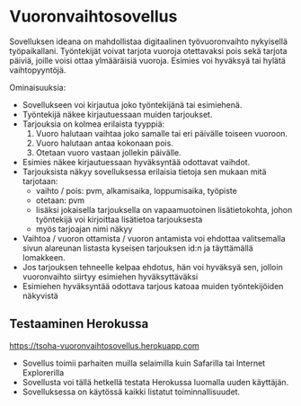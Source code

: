 # Vuoronvaihtosovellus  

Sovelluksen ideana on mahdollistaa digitaalinen työvuoronvaihto nykyisellä työpaikallani. Työntekijät voivat tarjota vuoroja otettavaksi pois sekä tarjota päiviä, joille voisi ottaa ylmääräisiä vuoroja. Esimies voi hyväksyä tai hylätä vaihtopyyntöjä.  

Ominaisuuksia:  
* Sovellukseen voi kirjautua joko työntekijänä tai esimiehenä.
* Työntekijä näkee kirjautuessaan muiden tarjoukset.
* Tarjouksia on kolmea erilaista tyyppiä:
  1. Vuoro halutaan vaihtaa joko samalle tai eri päivälle toiseen vuoroon.
  2. Vuoro halutaan antaa kokonaan pois.
  3. Otetaan vuoro vastaan jollekin päivälle.
* Esimies näkee kirjautuessaan hyväksyntää odottavat vaihdot.
* Tarjouksista näkyy sovelluksessa erilaisia tietoja sen mukaan mitä tarjotaan:
  * vaihto / pois: pvm, alkamisaika, loppumisaika, työpiste
  * otetaan: pvm
  * lisäksi jokaisella tarjouksella on vapaamuotoinen lisätietokohta, johon työntekijä voi kirjoittaa lisätietoa tarjouksesta
  * myös tarjoajan nimi näkyy
* Vaihtoa / vuoron ottamista / vuoron antamista voi ehdottaa valitsemalla sivun alareunan listasta kyseisen tarjouksen id:n ja täyttämällä lomakkeen.
* Jos tarjouksen tehneelle kelpaa ehdotus, hän voi hyväksyä sen, jolloin vuoronvaihto siirtyy esimiehen hyväksyttäväksi
* Esimiehen hyväksyntää odottava tarjous katoaa muiden työntekijöiden näkyvistä

## Testaaminen Herokussa
https://tsoha-vuoronvaihtosovellus.herokuapp.com  
* Sovellus toimii parhaiten muilla selaimilla kuin Safarilla tai Internet Explorerilla
* Sovellusta voi tällä hetkellä testata Herokussa luomalla uuden käyttäjän.  
* Sovelluksessa on käytössä kaikki listatut toiminnallisuudet.
